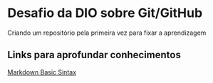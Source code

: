 # Desafio da DIO sobre Git/GitHub
Criando um repositório pela primeira vez para fixar a aprendizagem

## Links para aprofundar conhecimentos
[Markdown Basic Sintax](https://www.markdownguide.org/basic-syntax/)
